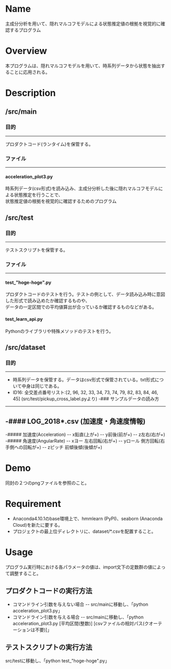 # Name
主成分分析を用いて、隠れマルコフモデルによる状態推定値の根拠を視覚的に確認するプログラム


# Overview
本プログラムは、隠れマルコフモデルを用いて、時系列データから状態を抽出することに応用される。


# Description
## /src/main
### 目的
---
プロダクトコード(ランタイム)を保管する。

### ファイル
---
#### acceleration_plot3.py
時系列データ(csv形式)を読み込み、主成分分析した後に隠れマルコフモデルによる状態推定を行うことで、  
状態推定値の根拠を視覚的に確認するためのプログラム

## /src/test
### 目的
---
テストスクリプトを保管する。

### ファイル
---
#### test_"hoge-hoge".py
プロダクトコードのテストを行う。テストの例として、データ読み込み時に意図した形式で読み込めたか確認するものや、  
データの一定区間での平均値算出が合っているか確認するものなどがある。
#### test_learn_api.py
Pythonのライブラリや特殊メソッドのテストを行う。

## /src/dataset
### 目的
---
- 時系列データを保管する。データはcsv形式で保管されている。txt形式について中身は同じである。
- ID16: 全交差点番号リスト:[2, 96, 32, 33, 34, 73, 74, 79, 82, 83, 84, 46, 45] (src/test/pickup_cross_label.pyより)
-### サンプルデータの読み方
----
-#### LOG_2018\*.csv (加速度・角速度情報)
----
-##### 加速度(Acceleration)
-- x鉛直(上が+)
-- y前後(前が+)
-- z左右(右が+)
-##### 角速度(AngularRate)
-- xヨー   左右回転(右が+)
-- yロール 側方回転(右手側への回転が+)
-- zピッチ 前傾後傾(後傾が+)

# Demo
同封の２つのpngファイルを参照のこと。


# Requirement
- Anaconda4.10.1のbase環境上で、hmmlearn (PyPI)、seaborn (Anaconda Cloud)を新たに要する。
- プロジェクトの最上位ディレクトリに、dataset/\*.csvを配置すること。


# Usage
プログラム実行時における各パラメータの値は、import文下の定数群の値によって調整すること。
## プロダクトコードの実行方法
- コマンドライン引数を与えない場合
-- src/mainに移動し、「python acceleration_plot3.py」
- コマンドライン引数を与える場合
-- src/mainに移動し、「python acceleration_plot3.py [平均区間(整数)] [csvファイルの相対パス(クオーテーションは不要)]」

## テストスクリプトの実行方法
src/testに移動し、「python test_"hoge-hoge".py」
